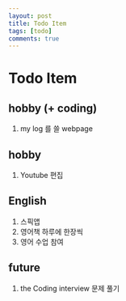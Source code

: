 ```yaml
---
layout: post
title: Todo Item
tags: [todo]
comments: true
---
```


# Todo Item

## hobby (+ coding)

1. my log 를 쓸 webpage 

## hobby

1. Youtube 편집

## English

1. 스픽앱
2. 영어책 하루에 한장씩
3. 영어 수업 참여

## future

1. the  Coding interview 문제 풀기